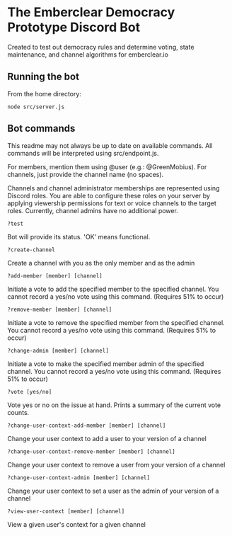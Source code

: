 # The Emberclear Democracy Prototype Discord Bot
Created to test out democracy rules and determine voting, state maintenance, and channel algorithms for emberclear.io

## Running the bot
From the home directory:
```
node src/server.js
```

## Bot commands
This readme may not always be up to date on available commands. All commands will be interpreted using src/endpoint.js.

For members, mention them using @user (e.g.: @GreenMobius).
For channels, just provide the channel name (no spaces).

Channels and channel administrator memberships are represented using Discord roles. You are able to configure these roles on your server by applying viewership permissions for text or voice channels to the target roles. Currently, channel admins have no additional power.

```
?test
```
Bot will provide its status. 'OK' means functional.

```
?create-channel
```
Create a channel with you as the only member and as the admin

```
?add-member [member] [channel]
```
Initiate a vote to add the specified member to the specified channel. You cannot record a yes/no vote using this command. (Requires 51% to occur)

```
?remove-member [member] [channel]
```
Initiate a vote to remove the specified member from the specified channel. You cannot record a yes/no vote using this command. (Requires 51% to occur)

```
?change-admin [member] [channel]
```
Initiate a vote to make the specified member admin of the specified channel. You cannot record a yes/no vote using this command. (Requires 51% to occur)

```
?vote [yes/no]
```
Vote yes or no on the issue at hand. Prints a summary of the current vote counts.

```
?change-user-context-add-member [member] [channel]
```
Change your user context to add a user to your version of a channel

```
?change-user-context-remove-member [member] [channel]
```
Change your user context to remove a user from your version of a channel

```
?change-user-context-admin [member] [channel]
```
Change your user context to set a user as the admin of your version of a channel

```
?view-user-context [member] [channel]
```
View a given user's context for a given channel
